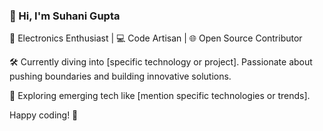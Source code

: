 ### 👋 Hi, I'm Suhani Gupta

🔧 Electronics Enthusiast | 💻 Code Artisan | 🌐 Open Source Contributor

🛠️ Currently diving into [specific technology or project]. Passionate about pushing boundaries and building innovative solutions.

🚀 Exploring emerging tech like [mention specific technologies or trends].

Happy coding! 🚀
